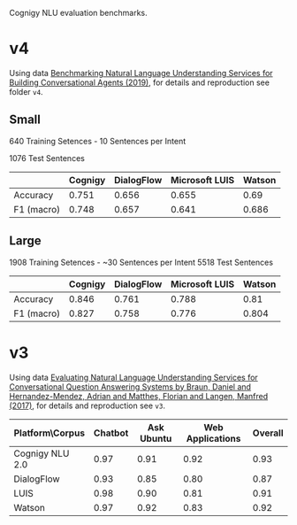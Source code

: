 Cognigy NLU evaluation benchmarks.

# v4

Using data [Benchmarking Natural Language Understanding Services for Building Conversational Agents (2019)](http://arxiv.org/abs/1903.05566), for details and reproduction see folder `v4`.

## Small

640 Training Setences - 10 Sentences per Intent

1076 Test Sentences

|            | Cognigy | DialogFlow | Microsoft LUIS | Watson |
|------------|---------|------------|----------------|--------|
| Accuracy   | 0.751   | 0.656      | 0.655          | 0.69   |
| F1 (macro) | 0.748   | 0.657      | 0.641          | 0.686  |


## Large

1908 Training Setences - ~30 Sentences per Intent
5518 Test Sentences

|            | Cognigy | DialogFlow | Microsoft LUIS | Watson |
|------------|---------|------------|----------------|--------|
| Accuracy   | 0.846   | 0.761      | 0.788          | 0.81   |
| F1 (macro) | 0.827   | 0.758      | 0.776          | 0.804  |



# v3

Using data [Evaluating Natural Language Understanding Services for Conversational Question Answering Systems by Braun, Daniel  and  Hernandez-Mendez, Adrian  and  Matthes, Florian  and  Langen, Manfred (2017)](http://www.aclweb.org/anthology/W17-5522), for details and reproduction see `v3`.

| Platform\Corpus | Chatbot | Ask Ubuntu | Web Applications | Overall |
|-----------------|---------|------------|------------------|---------|
| Cognigy NLU 2.0 | 0.97    | 0.91       | 0.92             | 0.93    |
| DialogFlow      | 0.93    | 0.85       | 0.80             | 0.87    |
| LUIS            | 0.98    | 0.90       | 0.81             | 0.91    |
| Watson          | 0.97    | 0.92       | 0.83             | 0.92    |
